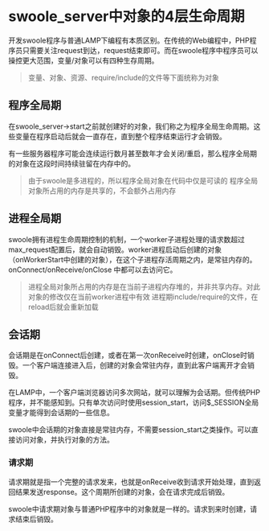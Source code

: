 # swoole_server中对象的4层生命周期
开发swoole程序与普通LAMP下编程有本质区别。在传统的Web编程中，PHP程序员只需要关注request到达，request结束即可。而在swoole程序中程序员可以操控更大范围，变量/对象可以有四种生存周期。

>变量、对象、资源、require/include的文件等下面统称为对象

## 程序全局期
在swoole_server->start之前就创建好的对象，我们称之为程序全局生命周期。这些变量在程序启动后就会一直存在，直到整个程序结束运行才会销毁。

有一些服务器程序可能会连续运行数月甚至数年才会关闭/重启，那么程序全局期的对象在这段时间持续驻留在内存中的。

>由于swoole是多进程的，所以程序全局对象在代码中仅是可读的
>程序全局对象所占用的内存是共享的，不会额外占用内存

## 进程全局期
swoole拥有进程生命周期控制的机制，一个worker子进程处理的请求数超过max_request配置后，就会自动销毁。worker进程启动后创建的对象（onWorkerStart中创建的对象），在这个子进程存活周期之内，是常驻内存的。onConnect/onReceive/onClose 中都可以去访问它。

>进程全局对象所占用的内存是在当前子进程内存堆的，并非共享内存。对此对象的修改仅在当前worker进程中有效
>进程期include/require的文件，在reload后就会重新加载

## 会话期
会话期是在onConnect后创建，或者在第一次onReceive时创建，onClose时销毁。一个客户端连接进入后，创建的对象会常驻内存，直到此客户端离开才会销毁。

在LAMP中，一个客户端浏览器访问多次网站，就可以理解为会话期。但传统PHP程序，并不能感知到。只有单次访问时使用session_start，访问$_SESSION全局变量才能得到会话期的一些信息。

swoole中会话期的对象直接是常驻内存，不需要session_start之类操作。可以直接访问对象，并执行对象的方法。

### 请求期
请求期就是指一个完整的请求发来，也就是onReceive收到请求开始处理，直到返回结果发送response。这个周期所创建的对象，会在请求完成后销毁。

swoole中请求期对象与普通PHP程序中的对象就是一样的。请求到来时创建，请求结束后销毁。
